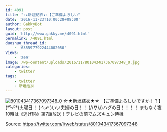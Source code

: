 ```yaml
---
id: 4091
title: "☆★新垣結衣★☆【ご準備よろしい"
date: '2016-11-23T10:00:28+08:00'
author: GakkyBot
layout: post
guid: 'http://www.gakky.me/4091.html'
permalink: /4091.html
duoshuo_thread_id:
    - '6355977922444002050'
Views:
    - '209'
image: /wp-content/uploads/2016/11/801043417367097348_0.jpg
categories:
    - twitter
tags:
    - twitter
    - 新垣结衣
---
```


[![801043417367097348_0](http://www.yui-aragaki.org/wp-content/uploads/2016/11/801043417367097348_0.jpg)](http://www.yui-aragaki.org/wp-content/uploads/2016/11/801043417367097348_0.jpg)
☆★新垣結衣★☆
【ご準備よろしいですか！？】
(\*⁰▿⁰\*)火曜日！
( ^ω^ )いい夫婦の日！！
(//∇//)ハグの日！！！！
まもなく夜10時は《逃げ恥》第7話放送！テレビの前でムズキュン待機

Source: <https://twitter.com/i/web/status/801043417367097348>
